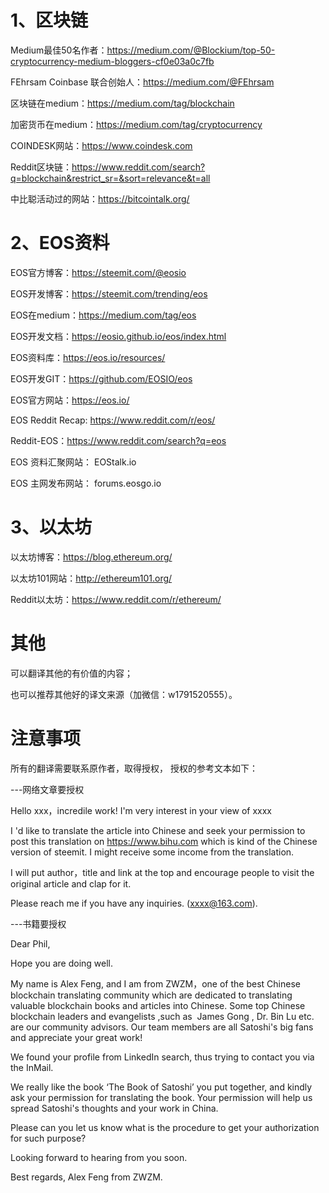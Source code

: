 # 1、区块链

Medium最佳50名作者：https://medium.com/@Blockium/top-50-cryptocurrency-medium-bloggers-cf0e03a0c7fb

FEhrsam Coinbase 联合创始人：https://medium.com/@FEhrsam

区块链在medium：https://medium.com/tag/blockchain

加密货币在medium：https://medium.com/tag/cryptocurrency

COINDESK网站：https://www.coindesk.com

Reddit区块链：https://www.reddit.com/search?q=blockchain&restrict_sr=&sort=relevance&t=all

中比聪活动过的网站：https://bitcointalk.org/

# 2、EOS资料

EOS官方博客：https://steemit.com/@eosio

EOS开发博客：https://steemit.com/trending/eos

EOS在medium：https://medium.com/tag/eos

EOS开发文档：https://eosio.github.io/eos/index.html

EOS资料库：https://eos.io/resources/

EOS开发GIT：https://github.com/EOSIO/eos

EOS官方网站：https://eos.io/

EOS Reddit Recap: https://www.reddit.com/r/eos/

Reddit-EOS：https://www.reddit.com/search?q=eos

EOS 资料汇聚网站： EOStalk.io

EOS 主网发布网站： forums.eosgo.io

# 3、以太坊

以太坊博客：https://blog.ethereum.org/

以太坊101网站：http://ethereum101.org/

Reddit以太坊：https://www.reddit.com/r/ethereum/

# 其他

可以翻译其他的有价值的内容；

也可以推荐其他好的译文来源（加微信：w1791520555）。


# 注意事项

所有的翻译需要联系原作者，取得授权，
授权的参考文本如下：

---网络文章要授权

Hello xxx，incredile work!  I'm very interest in your view of xxxx

I 'd like to translate the article into Chinese and  seek your permission to post this translation on https://www.bihu.com which is kind of the Chinese version of steemit.  I might receive some income from the translation.

I will put author，title and link at the top and encourage people to visit the original article and clap for it.

Please reach me if you have any inquiries. (xxxx@163.com).

---书籍要授权

Dear Phil,

Hope you are doing well. 

My name is Alex Feng, and I am from ZWZM，one of the best Chinese blockchain  translating community  which are dedicated to translating valuable blockchain books and articles  into Chinese.  Some top Chinese  blockchain leaders and evangelists ,such as  James Gong , Dr. Bin Lu etc. are our community  advisors. Our team  members are all Satoshi's big fans and appreciate  your great work!
 
We found your profile from LinkedIn search, thus trying to contact you via the InMail.

We really like the book ‘The Book of Satoshi’ you put together, and kindly ask your permission for translating the book. Your permission will help us spread   Satoshi's thoughts and your work  in China.

Please can you let us know what is the procedure to get your authorization for such purpose?

Looking forward to hearing from you soon.

Best regards,
Alex Feng from  ZWZM. 


